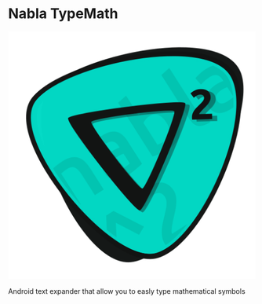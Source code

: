 # Nabla TypeMath

![Logo](./app/src/main/res/drawable/typemath_icon.png)

Android text expander that allow you to easly type mathematical symbols

